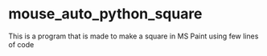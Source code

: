 # mouse_auto_python_square
This is a program that is made to make a square in MS Paint using few lines of code
